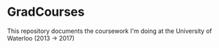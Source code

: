# GradCourses
This repository documents the coursework I'm doing at the University of Waterloo (2013 -> 2017)
